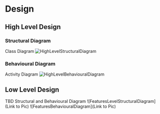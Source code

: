 # Design

## High Level Design 

### Structural Diagram
Class Diagram
![HighLevelStructuralDiagram](https://github.com/waghtejashri/C_Project-Quiz--LTTS/blob/main/2_Architecture/Structure%20Diagrams/Class_Diagram.JPG)

### Behavioural Diagram
Activity Diagram
![HighLevelBehaviouralDiagram](https://github.com/waghtejashri/C_Project-Quiz--LTTS/blob/main/2_Architecture/Behavior%20Diagrams/Activity_Diagram.png)

## Low Level Design 

TBD Structural and Behavioural Diagram
![FeaturesLevelStructuralDiagram](Link to Pic)
![FeaturesBehaviouralDiagram](Link to Pic)
